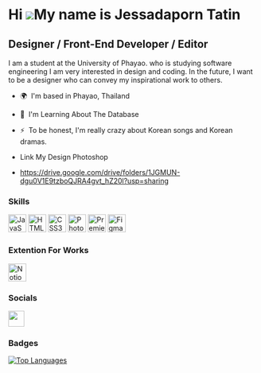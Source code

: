 Hi ![](https://user-images.githubusercontent.com/18350557/176309783-0785949b-9127-417c-8b55-ab5a4333674e.gif)My name is Jessadaporn Tatin
=========================================================================================================================================

Designer / Front-End Developer / Editor
---------------------------------------

I am a student at the University of Phayao. who is studying software engineering I am very interested in design and coding. In the future, I want to be a designer who can convey my inspirational work to others.

* 🌍  I'm based in Phayao, Thailand
* 🧠  I'm Learning About The Database
* ⚡  To be honest, I'm really crazy about Korean songs and Korean dramas.
  
* Link My Design Photoshop
* https://drive.google.com/drive/folders/1JGMUN-dgu0V1E9tzboQJRA4gvt_hZ20l?usp=sharing


### Skills


<p align="left">
<a href="https://developer.mozilla.org/en-US/docs/Web/JavaScript" target="_blank" rel="noreferrer"><img src="https://raw.githubusercontent.com/danielcranney/readme-generator/main/public/icons/skills/javascript-colored.svg" width="36" height="36" alt="JavaScript" /></a>
<a href="https://developer.mozilla.org/en-US/docs/Glossary/HTML5" target="_blank" rel="noreferrer"><img src="https://raw.githubusercontent.com/danielcranney/readme-generator/main/public/icons/skills/html5-colored.svg" width="36" height="36" alt="HTML5" /></a>
<a href="https://www.w3.org/TR/CSS/#css" target="_blank" rel="noreferrer"><img src="https://raw.githubusercontent.com/danielcranney/readme-generator/main/public/icons/skills/css3-colored.svg" width="36" height="36" alt="CSS3" /></a>
<a href="https://www.adobe.com/uk/products/photoshop.html" target="_blank" rel="noreferrer"><img src="https://raw.githubusercontent.com/danielcranney/readme-generator/main/public/icons/skills/photoshop-colored.svg" width="36" height="36" alt="Photoshop" /></a>
<a href="https://www.adobe.com/uk/products/premiere.html" target="_blank" rel="noreferrer"><img src="https://raw.githubusercontent.com/danielcranney/readme-generator/main/public/icons/skills/premierepro-colored.svg" width="36" height="36" alt="Premiere Pro" /></a>
<a href="https://www.figma.com/" target="_blank" rel="noreferrer"><img src="https://raw.githubusercontent.com/danielcranney/readme-generator/main/public/icons/skills/figma-colored.svg" width="36" height="36" alt="Figma" /></a>
</p>

### Extention For Works
<p align="left">
<img src="[https://www.svgrepo.com/download/315258/notion.svg](https://upload.wikimedia.org/wikipedia/commons/thumb/e/e9/Notion-logo.svg/2048px-Notion-logo.svg.png)" width="36" height="36" alt="Notion">


### Socials

<p align="left"> <a href="https://www.github.com/3Melody" target="_blank" rel="noreferrer"><img src="https://raw.githubusercontent.com/danielcranney/readme-generator/main/public/icons/socials/github.svg" width="32" height="32" /></a></p>

### Badges

<a href="https://github.com/3Melody" align="left"><img src="https://github-readme-stats.vercel.app/api/top-langs/?username=3Melody&langs_count=10&title_color=0891b2&text_color=ffffff&icon_color=0891b2&bg_color=1c1917&hide_border=true&locale=en&custom_title=Top%20%Languages" alt="Top Languages" /></a>


